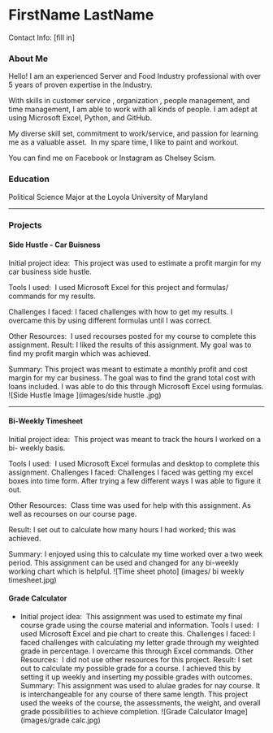 
# FirstName LastName
Contact Info: [fill in]
### About Me 
Hello! I am an experienced Server and Food Industry professional with over 5 years of proven expertise in the Industry. 

With skills in customer service , organization , people management, and time management, I am able to work with all kinds of people. I am adept at using Microsoft Excel, Python, and GitHub. 

My diverse skill set, commitment to work/service, and passion for learning me as a valuable asset.  In my spare time, I like to paint and workout. 

You can find me on Facebook or Instagram as Chelsey Scism. 

### Education 
Political Science Major at the Loyola University of Maryland 
***
### Projects

#### Side Hustle - Car Buisness 
 Initial project idea: 
This project was used to estimate a profit margin for my car business side hustle. 

Tools I used: 
I used Microsoft Excel for this project and formulas/ commands for my results. 

Challenges I faced:
I faced challenges with how to get my results. I overcame this by using different formulas until I was correct. 

Other Resources: 
I used recourses posted for my course to complete this assignment. 
Result:
I liked the results of this assignment. My goal was to find my profit margin which was achieved. 

Summary:
This project was meant to estimate a monthly profit and cost margin for my car business. The goal was to find the grand total cost with loans included. I was able to do this through Microsoft Excel using formulas. 
![Side Hustle Image ](images/side hustle .jpg)

***
#### Bi-Weekly Timesheet 
 Initial project idea: 
This project was meant to track the hours I worked on a bi- weekly basis. 

Tools I used: 
I used Microsoft Excel formulas and desktop to complete this assignment. 
Challenges I faced:
Challenges I faced was getting my excel boxes into time form. After trying a few different ways I was able to figure it out. 

Other Resources: 
Class time was used for help with this assignment. As well as recourses on our course page. 

Result:
I set out to calculate how many hours I had worked; this was achieved. 

Summary:
I enjoyed using this to calculate my time worked over a two week period. This assignment can be used and changed for any bi-weekly working chart which is helpful. 
![Time sheet photo] (images/ bi weekly timesheet.jpg)
#### Grade Calculator 
 - Initial project idea: 
This assignment was used to estimate my final course grade using the course material and information. 
Tools I used: 
I used Microsoft Excel and pie chart to create this. 
Challenges I faced:
I faced challenges with calculating my letter grade through my weighted grade in percentage. I overcame this through Excel commands. 
Other Resources: 
I did not use other resources for this project. 
Result:
I set out to calculate my possible grade for a course. I achieved this by setting it up weekly and inserting my possible grades with outcomes. 
Summary:
This assignment was used to alulae grades for nay course. It is interchangeable for any course of there same length. This project used the weeks of the course, the assessments, the weight, and overall grade possibilities to achieve completion. 
![Grade Calculator Image] (images/grade calc.jpg)
